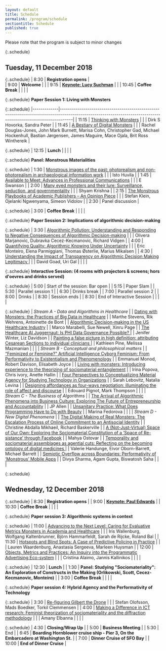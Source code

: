 ```yaml
---
layout: default
title: Schedule
permalink: /program/schedule
sectiontitle: Schedule
published: true
---
```


Please note that the program is subject to minor changes

{:.schedule}
## Tuesday, 11 December 2018

{:.schedule}
| 8:30                                                             | **Registration opens**                                                                                                                 |                                                        
| 9:00                                                             | **Welcome**                                                                                                                     |                                                                                                                                                                  |
| 9:15                                                             | **[Keynote: Lucy Suchman](/files/abstracts/Abstract_1.pdf)**                                                                                                                |                                                                                                                                                                  |
| 10:45                                                            | **Coffee Break**                                                                                                 | 
|  |             |

{:.schedule}
**Paper Session 1: Living with Monsters**

{:.schedule}
|-------------|------------------------------------------------------------------------------------------------------------------------------------------------------------------|
| 11:15 | [Thinking with Monsters](/files/abstracts/Abstract_2.pdf)                                                                                                             |
|             | Dirk S Hovorka, Sandra Peter                                                                                                                                     |
| 11:45 | [A Bestiary of Digital Monsters](/files/abstracts/Abstract_3.pdf)                                                                                                     |
|             | Rachel Douglas-Jones, John Mark Burnett, Marisa Cohn, Christopher Gad, Michael Hockenhull, Bastian Jørgensen, James Maguire, Mace Ojala, Brit Ross Winthereik |

{:.schedule}
| 12:15 | **Lunch**            |
|  |             |

{:.schedule}
**Panel: Monstrous Materialities**

{:.schedule}
| 1:30 | [Monstrous images of the past: photorealism and non-photorealism in archaeological information work](/files/abstracts/Abstract_4.pdf) |
|           | Isto Huvila                                                                                                                      |
| 1:45 | [Available to Meet: Advances in Professional Communications](/files/abstracts/Abstract_5.pdf)                                         |
|           | E Swanson                                                                                                                        |
| 2:00 | [Many eyed monsters and their lure:  Surveillance, seduction, and governmentality](/files/abstracts/Abstract_6.pdf)                   |
|           | Shyam Krishna                                                                                                                    |
| 2:15 | [The Monstrous Playbooks of Academic Publishers – An Opinion Piece](/files/abstracts/Abstract_7.pdf)                                  |
|           | Stefan Klein, Ojelanki Ngwenyama, Simeon Vidolov                                                                                 |
| 2:30 | Panel discussion                                                                                                                 |


{:.schedule}
| 3:00 | **Coffee Break**            |
|  |             |

{:.schedule}
**Paper Session 2: Implications of algorithmic decision-making**

{:.schedule}
| 3:30   | [Algorithmic Pollution: Understanding and Responding to Negative Consequences of Algorithmic Decision-making](/files/abstracts/Abstract_8.pdf)                        |
|             | Olivera Marjanovic, Dubravka Cecez-Kecmanovic, Richard Vidgen                                                                                                    |
| 4:00   | [Quantifying Quality: Algorithmic Knowing Under Uncertainty](/files/abstracts/Abstract_9.pdf)                                                                         |
|             | Eric Monteiro, Elena Parmiggiani, Thomas Østerlie, Marius Mikalsen                                                                                               |
| 4:30   | [Understanding the Impact of Transparency on Algorithmic Decision Making Legitimacy ](/files/abstracts/Abstract_10.pdf)                                               |
|             | David Goad, Uri Gal                                                                                                                                              |
|  |             |

{:.schedule}
**Interactive  Session: (4 rooms with projectors & screens;  hors d'oevres and drinks served)**

{:.schedule}
| 5:00 | Start of the session: Bar open |
| 5:15 | Paper Slam                     |
| 5:30 | Parallel session 1             |
| 6:30 | Drinks break                   |
| 7:00 | Parallel session 2             |
| 8:00 | Drinks                         |
| 8:30 | Session ends                   |
| 8:30  | End of Interactive Session |
|  |             |

{:.schedule}
| *Stream A - Data and Algorithms in Healthcare*                                                                                                            |
| [Dating with Monsters: the Practices of Big Data in Healthcare](/files/abstracts/Abstract_11.pdf)                                                                |
| Marthe Stevens, Rik Wehrens, Antoinette de Bont                                                                                                             |
| [Algorithmic Decision-making in the US Healthcare Industry](/files/abstracts/Abstract_12.pdf)                                                                    |
| Marco Marabelli, Sue Newell, Xinru Page                                                                                                                     |
| [The Healthcare AI Juggernaut:  Is PHI Data Governance Possible? ](/files/abstracts/Abstract_13.pdf)                                                             |
| Jenifer Winter, Liz Davidson                                                                                                                                |
| [Painting a false picture in high definition: attributing Cesarean Sections to individual clinicians ](/files/abstracts/Abstract_14.pdf)                         |
| Kathleen Pine, Melissa Mazmanian                                                                                                                            |
|                                                                                                                                                             |
| *Stream B - Conceptual and philosophical matters*                                                                                                           |
| [“Feminized or Feminine?” Artificial Intelligence Cyborg Feminism: From Performativity to Existentialism and Phenomenology](/files/abstracts/Abstract_15.pdf)    |
| Emmanuel Monod, Robert Davison, Elisabeth Joyce                                                                                                             |
| [Living with monsters: Introducing experience to the theorizing of sociomaterial entanglement](/files/abstracts/Abstract_16.pdf)                                 |
| Irina Popova, Chris ivory, Anette Hallin                                                                                                                    |
| [Four Perspectives to Conceptualizing Material Agency  for Studying Technology in Organizations](/files/abstracts/Abstract_17.pdf)                               |
| Sarah Lebovitz, Natalia Levina                                                                                                                              |
| [Designing affordances as four-ways negotiation: illuminating the role of affect and discourse](/files/abstracts/Abstract_18.pdf)                                |
| Edouard Pignot, Mark Thompson                                                                                                                               |
|                                                                                                                                                             |
| *Stream C - The Business of Algorithms*                                                                                                                     |
| [The Arrival of Algorithmic Phenomena into Business Culture: Exploring The Future of Entrepreneurship and Accountability](/files/abstracts/Abstract_20.pdf)      |
| JP Allen                                                                                                                                                    |
| [Unsanitary Practice: What Does Programming Have to Do with Beauty](/files/abstracts/Abstract_21.pdf)                                                            |
| Marina Fedorova                                                                                                                                             |
|                                                                                                                                                             |
| *Stream D - New Digital Phenomena*                                                                                                                          |
| [The Digital Making of Real Monsters: The Escalation Process of Online Commitment to an Antisocial Identity](/files/abstracts/Abstract_22.pdf)                   |
| Christine Abdalla Mikhaeil, Richard Baskerville                                                                                                             |
| [A (Not-Just-Virtual) Space of Our Own: Exploring the Sociomaterial Constitution of a ‘Space of Re-sistance’ through Facebook](/files/abstracts/Abstract_23.pdf) |
| Mahya Ostovar                                                                                                                                               |
| [Temporality and sociomaterial assemblages as agential cuts: Reflecting on the becoming ontology of digital medicines ](/files/abstracts/Abstract_24.pdf)        |
| Valerie Handunge, Eivor Oborn-Barrett, Michael Barrett                                                                                                      |
| [Semiotic Overflow across Boundaries: Performativity of ‘Monstrous’ Mobile Apps](/files/abstracts/Abstract_25.pdf)                                               |
| Divya Sharma, Agam Gupta, Biswatosh Saha                                                                                                                    |
|                                                                                                               |


{:.schedule}
## Wednesday, 12 December 2018

{:.schedule}
| 8:30  | **Registration opens**                                                             |
| 9:00  | **[Keynote: Paul Edwards](/files/abstracts/Abstract_26.pdf)**                                                          |
| 10:30 | **Coffee Break**                                                                   |
|  |             |

{:.schedule}
**Paper session 3: Algorithmic systems in context**

{:.schedule}
| 11:00 | [Advancing to the Next Level: Caring for Evaluative Metrics Monsters in Academia and Healthcare](/files/abstracts/Abstract_30.pdf)                                    |
|             | Iris Wallenburg, Wolfgang Kaltenbrunner, Björn Hammarfeldt, Sarah de Rijcke, Roland Bal                                                                          |
| 11:30 | [Hotspots and Blind Spots: A Case of Predictive Policing in Practice](/files/abstracts/Abstract_31.pdf)                                                               |
|             | Lauren Waardenburg, Anastasia Sergeeva, Marleen Huysman                                                                                                          |
| 12:00 | [Objects, Metrics and Practices: An Inquiry into the Programmatic Advertising Eco-system](/files/abstracts/Abstract_32.pdf)                                           |
|             | Cristina Alaimo, Jannis Kallinikos                                                                                                                               |
|  |             |

{:.schedule}
| 12:30 | **Lunch**                                                                         |
| 1:30  | **Panel: Studying "Sociomateriality": An Exploration of Constructs in the Making (Orlikowski, Scott, Cecez-Kecmanovic, Monteiro)** |
| 3:00  | **Coffee Break**                                                                   |
|  |             |

{:.schedule}
**Paper session 4: Hybrid Agency and the Performativity of Technology**

{:.schedule}
| 3:30   | [Re-figuring Gilbert the Drone](/files/abstracts/Abstract_33.pdf)                                                                                                     |
|             | Stefan Olofsson, Mads Boedker, Torkil Clemmensen                                                                                                                 |
| 4:00   | [Making a Difference in ICT research: Feminist theorization of sociomateriality and the diffraction methodology](/files/abstracts/Abstract_34.pdf)                    |
|             | Amany Elbanna                                                                                                                                                    |
|  |             |

{:.schedule}
| 4:30  | **Closing/Wrap Up**                                                                |
| 5:00  | **Business Meeting**                                                               |
| 5:30  | End                                                                            |
| 6:45  | **Boarding Hornblower cruise ship - Pier 3, On the Embarcadero at Washington St.** |
| 7:00  | **Dinner Cruise of SFO Bay**                                                       |
| 10:00 | **End of Dinner Cruise**                                                                        |
